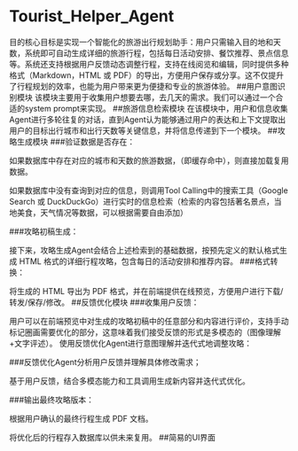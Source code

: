 # Tourist_Helper_Agent
目的核心目标是实现一个智能化的旅游出行规划助手：用户只需输入目的地和天数，系统即可自动生成详细的旅游行程，包括每日活动安排、餐饮推荐、景点信息等。系统还支持根据用户反馈动态调整行程，支持在线阅览和编辑，同时提供多种格式（Markdown，HTML 或 PDF）的导出，方便用户保存或分享。这不仅提升了行程规划的效率，也能为用户带来更为便捷和专业的旅游体验。
##用户意图识别模块
该模块主要用于收集用户想要去哪，去几天的需求。我们可以通过一个合适的system prompt来实现。
##旅游信息检索模块
在该模块中，用户和信息收集Agent进行多轮往复的对话，直到Agent认为能够通过用户的表达和上下文提取出用户的目标出行城市和出行天数等关键信息，并将信息传递到下一个模块。
##攻略生成模块
###验证数据是否存在：

如果数据库中存在对应的城市和天数的旅游数据，（即缓存命中），则直接加载复用数据。

如果数据库中没有查询到对应的信息，则调用Tool Calling中的搜索工具（Google Search 或 DuckDuckGo）进行实时的信息检索（检索的内容包括著名景点，当地美食，天气情况等数据，可以根据需要自由添加）

###攻略初稿生成：

接下来，攻略生成Agent会结合上述检索到的基础数据，按预先定义的默认格式生成 HTML 格式的详细行程攻略，包含每日的活动安排和推荐内容。
###格式转换：

将生成的 HTML 导出为 PDF 格式，并在前端提供在线预览，方便用户进行下载/转发/保存/修改。
##反馈优化模块
###收集用户反馈：

用户可以在前端预览中对生成的攻略初稿中的任意部分和内容进行评价，支持手动标记圈画需要优化的部分，这意味着我们接受反馈的形式是多模态的（图像理解+文字评述）。
使用反馈优化Agent进行意图理解并迭代式地调整攻略：

###反馈优化Agent分析用户反馈并理解具体修改需求；

基于用户反馈，结合多模态能力和工具调用生成新内容并迭代式优化。

###输出最终攻略版本：

根据用户确认的最终行程生成 PDF 文档。

将优化后的行程存入数据库以供未来复用。
##简易的UI界面
